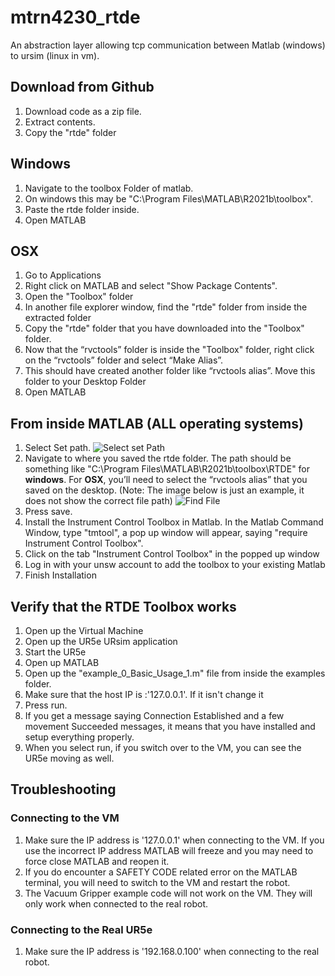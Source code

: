 # mtrn4230_rtde
An abstraction layer allowing tcp communication between Matlab (windows) to ursim (linux in vm).

## Download from Github
1. Download code as a zip file.
2. Extract contents.
3. Copy the "rtde" folder

## Windows

1. Navigate to the toolbox Folder of matlab. 
2. On windows this may be "C:\Program Files\MATLAB\R2021b\toolbox".
3. Paste the rtde folder inside.
4. Open MATLAB

## OSX
1. Go to Applications 
2. Right click on MATLAB and select "Show Package Contents".  
3. Open the "Toolbox" folder 
4. In another file explorer window, find the "rtde" folder from inside the extracted folder 
5. Copy the "rtde" folder that you have downloaded into the "Toolbox" folder. 
6. Now that the “rvctools” folder is inside the "Toolbox" folder, right click on the “rvctools” folder and select “Make Alias”. 
7. This should have created another folder like “rvctools alias”. Move this folder to your Desktop Folder 
8. Open MATLAB

## From inside MATLAB (ALL operating systems)
1. Select Set path.
![Select set Path](https://github.com/rag-h/mtrn4230_course_development/blob/main/rtde/images/select%20set%20path.png)
2. Navigate to where you saved the rtde folder. The path should be something like "C:\Program Files\MATLAB\R2021b\toolbox\RTDE" for **windows**. For **OSX**, you’ll need to select the “rvctools alias” that you saved on the desktop. 
(Note: The image below is just an example, it does not show the correct file path)
![Find File](https://github.com/rag-h/mtrn4230_course_development/blob/main/rtde/images/setpath.png)
3. Press save. 
4. Install the Instrument Control Toolbox in Matlab. In the Matlab Command Window, type "tmtool", a pop up window will appear, saying "require Instrument Control Toolbox".
11. Click on the tab "Instrument Control Toolbox" in the popped up window
12. Log in with your unsw account to add the toolbox to your existing Matlab
13. Finish Installation

## Verify that the RTDE Toolbox works
1. Open up the Virtual Machine
2. Open up the UR5e URsim application
3. Start the UR5e
4. Open up MATLAB
5. Open up the "example_0_Basic_Usage_1.m" file from inside the examples folder.
6. Make sure that the host IP is :'127.0.0.1'. If it isn't change it
7. Press run.
8. If you get a message saying Connection Established and a few movement Succeeded messages, it means that you have installed and setup everything properly.
9. When you select run, if you switch over to the VM, you can see the UR5e moving as well.

## Troubleshooting
### Connecting to the VM
1. Make sure the IP address is '127.0.0.1' when connecting to the VM. If you use the incorrect IP address MATLAB will freeze and you may need to force close MATLAB and reopen it. 
2. If you do encounter a SAFETY CODE related error on the MATLAB terminal, you will need to switch to the VM and restart the robot.
3. The Vacuum Gripper example code will not work on the VM. They will only work when connected to the real robot. 

### Connecting to the Real UR5e
1. Make sure the IP address is '192.168.0.100' when connecting to the real robot.
